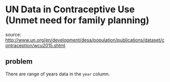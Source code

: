 # UN Data in Contraceptive Use (Unmet need for family planning)

source: http://www.un.org/en/development/desa/population/publications/dataset/contraception/wcu2015.shtml

## problem

There are range of years data in the `year` column.
